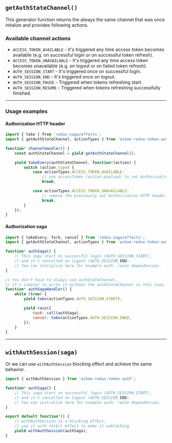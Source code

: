 ## `getAuthStateChannel()`

This generator function returns the always the same channel that was once initalize and provides following actions.

### Available channel actions

-   `ACCESS_TOKEN_AVAILABLE` - It's triggered any time access token becomes available (e.g. on successful login or on successful token refresh).
-   `ACCESS_TOKEN_UNAVAILABLE` - It's triggered any time access token becomes unavailable (e.g. on logout or on failed token refresh).
-   `AUTH_SESSION_START` - It's triggered once on successful login.
-   `AUTH_SESSION_END` - It's triggered once on logout.
-   `AUTH_SESSION_PAUSE` - Triggered when tokens refreshing start.
-   `AUTH_SESSION_RESUME` - Triggered when tokens refreshing successfully finished.

---

### Usage examples

#### Authorization HTTP header

```js
import { take } from 'redux-saga/effects';
import { getAuthStateChannel, actionTypes } from 'ackee-redux-token-auth';

function* channelHandler() {
    const authStateChannel = yield getAuthStateChannel();

    yield takeEvery(authStateChannel, function*(action) {
        switch (action.type) {
            case actionTypes.ACCESS_TOKEN_AVAILABLE:
                // use accessToken (action.payload) to set Authorization HTTP header
                break;

            case actionTypes.ACCESS_TOKEN_UNAVAILABLE:
                // remove the previously set Authorization HTTP header
                break;
        }
    });
}
```

#### Authorization saga

```js
import { takeEvery, fork, cancel } from 'redux-saga/effects';
import { getAuthStateChannel, actionTypes } from 'ackee-redux-token-auth';

function* authSaga() {
    // This saga start on successful login (AUTH_SESSION_START),
    // and it's cancelled on logout (AUTH_SESSION_END).
    // You can initialize here for example auth. route dependencies.
}

// You don't have to always use authStateChannel,
// it's simpler to write it without the authStateChannel in this case.
function* authSagaHandler() {
    while (true) {
        yield take(actionTypes.AUTH_SESSION_START);

        yield race({
            task: call(authSaga),
            cancel: take(actionTypes.AUTH_SESSION_END),
        });
    }
}
```

---

## `withAuthSession(saga)`

Or we can use `withAuthSession` blocking effect and achieve the same behavior.

```js
import { withAuthSession } from 'ackee-redux-token-auth';

function* authSaga() {
    // This saga start on successful login (AUTH_SESSION_START),
    // and it's cancelled on logout (AUTH_SESSION_END).
    // You can initialize here for example auth. route dependencies.
}

export default function*() {
    // withAuthSession is a blocking effect,
    // use it with fork() effect to make it unblocking
    yield withAuthSession(authSaga);
}
```
